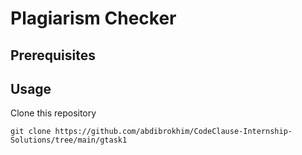 # Plagiarism Checker

## Prerequisites

## Usage

Clone this repository

```shell
git clone https://github.com/abdibrokhim/CodeClause-Internship-Solutions/tree/main/gtask1
```